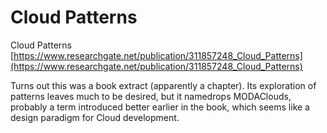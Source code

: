 # Cloud Patterns
Cloud Patterns [https://www.researchgate.net/publication/311857248_Cloud_Patterns](https://www.researchgate.net/publication/311857248_Cloud_Patterns)

Turns out this was a book extract (apparently a chapter). Its exploration of patterns leaves much to be desired, but it namedrops MODAClouds, probably a term introduced better earlier in the book, which seems like a design paradigm for Cloud development. 
